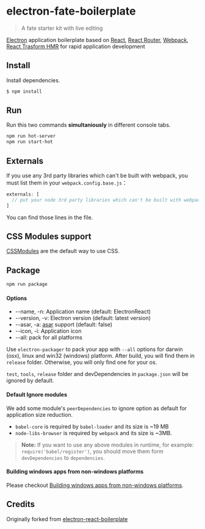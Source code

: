 # electron-fate-boilerplate

> A fate starter kit with live editing

[Electron](http://electron.atom.io/) application boilerplate based on
[React](https://facebook.github.io/react/),
[React Router](http://rackt.github.io/react-router/),
[Webpack](http://webpack.github.io/docs/),
[React Trasform HMR](https://github.com/gaearon/react-transform-hmr)
for rapid application development

## Install

Install dependencies.

```bash
$ npm install
```

## Run

Run this two commands __simultaniously__ in different console tabs.

```bash
npm run hot-server
npm run start-hot
```

## Externals

If you use any 3rd party libraries which can't be built with webpack,
you must list them in your `webpack.config.base.js`：

```javascript
externals: [
  // put your node 3rd party libraries which can't be built with webpack here (mysql, mongodb, and so on..)
]
```

You can find those lines in the file.

## CSS Modules support

[CSSModules](https://github.com/css-modules/css-modules) are the
default way to use CSS.

## Package

```bash
npm run package
```

#### Options

- --name, -n: Application name (default: ElectronReact)
- --version, -v: Electron version (default: latest version)
- --asar, -a: [asar](https://github.com/atom/asar) support (default: false)
- --icon, -i: Application icon
- --all: pack for all platforms

Use `electron-packager` to pack your app with `--all` options for
darwin (osx), linux and win32 (windows) platform. After build, you
will find them in `release` folder. Otherwise, you will only find one
for your os.

`test`, `tools`, `release` folder and devDependencies in
`package.json` will be ignored by default.

#### Default Ignore modules

We add some module's `peerDependencies` to ignore option as default
for application size reduction.

- `babel-core` is required by `babel-loader` and its size is ~19 MB
- `node-libs-browser` is required by `webpack` and its size is ~3MB.

> **Note:** If you want to use any above modules in runtime, for example: `require('babel/register')`, you should move them form `devDependencies` to `dependencies`.

#### Building windows apps from non-windows platforms

Please checkout
[Building windows apps from non-windows platforms](https://github.com/maxogden/electron-packager#building-windows-apps-from-non-windows-platforms).

## Credits
Originally forked from [electron-react-boilerplate](https://npmjs.org/package/electron-react-boilerplate)

